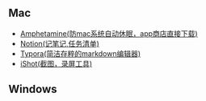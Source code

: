 ## Mac
- [Amphetamine(防mac系统自动休眠，app商店直接下载)](https://sspai.com/post/47802)
- [Notion(记笔记,任务清单)](https://www.notion.so/)
- [Typora(简洁存粹的markdown编辑器)](https://typora.io/)
- [iShot(截图，录屏工具)](https://apps.apple.com/cn/app/ishot-%E4%BC%98%E7%A7%80%E7%9A%84%E6%88%AA%E5%9B%BE%E5%BD%95%E5%B1%8F%E5%B7%A5%E5%85%B7/id1485844094?mt=12)

## Windows